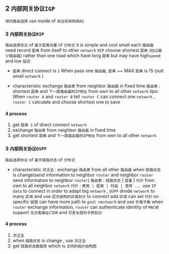 ## 2 `内部网关协议IGP` 
`域内路由选择` 
use inside of `自治系统网络AS` 

### 3  `内部网关协议RIP` 
`路由选择协议` of `基于距离向量` of `分布式` 
it is simple and cost small
each `路由器` need record `距离` from itself to other `network` 
`RIP` choose shortest `距离` (`经过最少路由器`) rather than one road which have long `距离` but may have high`speed` and low `延迟` 

* `距离` 
direct connect is `1` 
When pass one `路由器`, `距离` ++
MAX `距离` is 15 (suit small `network` )

* characteristic
exchange `路由表` from neighbor `路由器` in fixed time
`路由表` : shortest `距离` and `下一跳路由器的IP地址` from own to all other `network` 
tips:
When `router A` and `router B` tell `router C` can connect one `network` , `router C` calculate and choose shortest one to save

#### 4   process
1. get `距离 1` of direct connect `network` 
2. exchange `路由表` from neighbor `路由器` in fixed time
3. get shortest `距离` and `下一跳路由器的IP地址` from own to all other `network` 




### 3  `内部网关协议OSPF` 
`路由选择协议` of `基于链路状态` of `分布式` 

* characteristic
`洪泛法` : exchange `路由表` from all other `路由器` when `链路状态` is change(send information to neighbor `router` and neighbor `router` send information to neighbor `router`)
`路由表` : `链路状态` | `度量` | `代价` from own to all neighbor `network` 
`代价` : `费用 | 距离 | 时延 | 宽带 ...` 
use `IP data` to connect
in order to adapt big `network` , `OSPF` divide `network` to many `区域` and use `层次结构的区域划分` to connect add `区域` 
can set `代价` on specific `链路` 
can have more path to `goal nextwork` and use `负载平衡` 
when `router` exchange information, `router` can authenticate identity of `MAC帧` 
support `无分类编址CIDR` and `可变长度的子网划分` 

#### 4   process
1. `洪泛法` 
2. when `链路状态` is change , use `洪泛法` 
3. get `链路状态数据库` which is `全网的拓扑结构图` 
